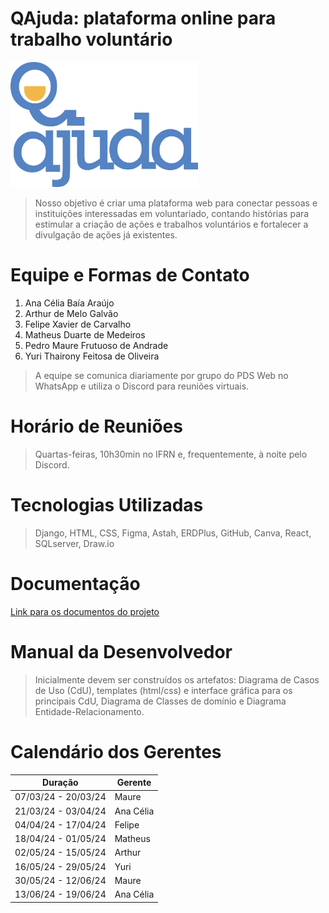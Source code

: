 # QAjuda: plataforma online para trabalho voluntário

<img src="logoqajuda.png" width="300" height="200" />

>Nosso objetivo é criar uma plataforma web para conectar pessoas e instituições interessadas em voluntariado, contando histórias para estimular a criação de ações e trabalhos voluntários e fortalecer a divulgação de ações já existentes.

# Equipe e Formas de Contato

1. Ana Célia Baía Araújo
2. Arthur de Melo Galvão
3. Felipe Xavier de Carvalho
4. Matheus Duarte de Medeiros
5. Pedro Maure Frutuoso de Andrade
6. Yuri Thairony Feitosa de Oliveira

>A equipe se comunica diariamente por grupo do PDS Web no WhatsApp e utiliza o Discord para reuniões virtuais.

# Horário de Reuniões

>Quartas-feiras, 10h30min no IFRN e, frequentemente, à noite pelo Discord.

# Tecnologias Utilizadas

>Django, HTML, CSS, Figma, Astah, ERDPlus, GitHub, Canva, React, SQLserver, Draw.io

# Documentação

[Link para os documentos do projeto](doc/documentacao.md)

# Manual da Desenvolvedor

>Inicialmente devem ser construídos os artefatos: Diagrama de Casos de Uso (CdU), templates (html/css) e interface gráfica para os principais CdU, Diagrama de Classes de domínio e Diagrama Entidade-Relacionamento.

# Calendário dos Gerentes

| Duração | Gerente |
| --- | --- |
| 07/03/24 - 20/03/24 | Maure |
| 21/03/24 - 03/04/24 | Ana Célia |
| 04/04/24 - 17/04/24 | Felipe |
| 18/04/24 - 01/05/24 | Matheus |
| 02/05/24 - 15/05/24 | Arthur |
| 16/05/24 - 29/05/24 | Yuri |
| 30/05/24 - 12/06/24 | Maure |
| 13/06/24 - 19/06/24 | Ana Célia |
